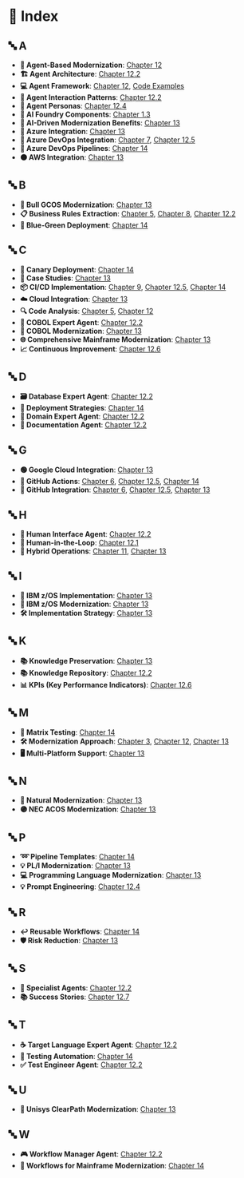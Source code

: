 # 📑 Index

## 🔤 A
- **🤖 Agent-Based Modernization**: [Chapter 12](12-agent-based-modernization/README.md)
- **🏗️ Agent Architecture**: [Chapter 12.2](12-agent-based-modernization/README.md#122-agent-architecture-and-roles)
- **💻 Agent Framework**: [Chapter 12](12-agent-based-modernization/README.md), [Code Examples](../code/agent-framework/agent_framework.py)
- **🔄 Agent Interaction Patterns**: [Chapter 12.2](12-agent-based-modernization/README.md#agent-interaction-patterns)
- **👤 Agent Personas**: [Chapter 12.4](12-agent-based-modernization/README.md#124-agent-personas-and-prompt-engineering)
- **🧩 AI Foundry Components**: [Chapter 1.3](01-introduction/03-ai-foundry-components.md)
- **🧠 AI-Driven Modernization Benefits**: [Chapter 13](13-comprehensive-mainframe-modernization/README.md#-benefits-of-ai-driven-modernization)
- **🔷 Azure Integration**: [Chapter 13](13-comprehensive-mainframe-modernization/azure-cloud-integration.md)
- **🔄 Azure DevOps Integration**: [Chapter 7](07-azure-devops-integration/README.md), [Chapter 12.5](12-agent-based-modernization/README.md#125-integration-with-github-and-devops)
- **🔄 Azure DevOps Pipelines**: [Chapter 14](14-cicd-pipeline-implementations/azure-devops-pipelines.md)
- **🟠 AWS Integration**: [Chapter 13](13-comprehensive-mainframe-modernization/README.md#2-aws-integration)

## 🔤 B
- **🔴 Bull GCOS Modernization**: [Chapter 13](13-comprehensive-mainframe-modernization/README.md#3-bull-gcos)
- **📋 Business Rules Extraction**: [Chapter 5](05-code-analysis/README.md), [Chapter 8](08-ai-transformation/README.md), [Chapter 12.2](12-agent-based-modernization/README.md)
- **🔵 Blue-Green Deployment**: [Chapter 14](14-cicd-pipeline-implementations/deployment-strategies.md#blue-green-deployment)

## 🔤 C
- **🐣 Canary Deployment**: [Chapter 14](14-cicd-pipeline-implementations/deployment-strategies.md#canary-deployment)
- **💼 Case Studies**: [Chapter 13](13-comprehensive-mainframe-modernization/README.md#-case-studies)
- **📦 CI/CD Implementation**: [Chapter 9](09-cicd-implementation/README.md), [Chapter 12.5](12-agent-based-modernization/README.md#125-integration-with-github-and-devops), [Chapter 14](14-cicd-pipeline-implementations/README.md)
- **☁️ Cloud Integration**: [Chapter 13](13-comprehensive-mainframe-modernization/README.md#-cloud-integration-approaches)
- **🔍 Code Analysis**: [Chapter 5](05-code-analysis/README.md), [Chapter 12](12-agent-based-modernization/README.md)
- **💾 COBOL Expert Agent**: [Chapter 12.2](12-agent-based-modernization/README.md#122-agent-architecture-and-roles)
- **📘 COBOL Modernization**: [Chapter 13](13-comprehensive-mainframe-modernization/cobol-to-java-examples.md)
- **🌐 Comprehensive Mainframe Modernization**: [Chapter 13](13-comprehensive-mainframe-modernization/README.md)
- **📈 Continuous Improvement**: [Chapter 12.6](12-agent-based-modernization/README.md#126-measuring-success-and-continuous-improvement)

## 🔤 D
- **🗃️ Database Expert Agent**: [Chapter 12.2](12-agent-based-modernization/README.md#122-agent-architecture-and-roles)
- **🚀 Deployment Strategies**: [Chapter 14](14-cicd-pipeline-implementations/deployment-strategies.md)
- **💼 Domain Expert Agent**: [Chapter 12.2](12-agent-based-modernization/README.md#122-agent-architecture-and-roles)
- **📝 Documentation Agent**: [Chapter 12.2](12-agent-based-modernization/README.md#122-agent-architecture-and-roles)

## 🔤 G
- **🟢 Google Cloud Integration**: [Chapter 13](13-comprehensive-mainframe-modernization/README.md#3-google-cloud-integration)
- **🔄 GitHub Actions**: [Chapter 6](06-github-integration/README.md), [Chapter 12.5](12-agent-based-modernization/README.md#125-integration-with-github-and-devops), [Chapter 14](14-cicd-pipeline-implementations/github-actions-workflows.md)
- **🐙 GitHub Integration**: [Chapter 6](06-github-integration/README.md), [Chapter 12.5](12-agent-based-modernization/README.md#125-integration-with-github-and-devops), [Chapter 13](13-comprehensive-mainframe-modernization/README.md)

## 🔤 H
- **👥 Human Interface Agent**: [Chapter 12.2](12-agent-based-modernization/README.md#122-agent-architecture-and-roles)
- **👤 Human-in-the-Loop**: [Chapter 12.1](12-agent-based-modernization/README.md#121-understanding-agent-based-modernization)
- **🔄 Hybrid Operations**: [Chapter 11](11-hybrid-operations/README.md), [Chapter 13](13-comprehensive-mainframe-modernization/README.md#4-hybrid-operations)

## 🔤 I
- **🔷 IBM z/OS Implementation**: [Chapter 13](13-comprehensive-mainframe-modernization/ibm-zos-implementation.md)
- **🔷 IBM z/OS Modernization**: [Chapter 13](13-comprehensive-mainframe-modernization/README.md#1-ibm-zos)
- **🛠️ Implementation Strategy**: [Chapter 13](13-comprehensive-mainframe-modernization/README.md#-implementation-strategy)

## 🔤 K
- **📚 Knowledge Preservation**: [Chapter 13](13-comprehensive-mainframe-modernization/README.md#3-knowledge-preservation)
- **📚 Knowledge Repository**: [Chapter 12.2](12-agent-based-modernization/README.md#communication-and-knowledge-sharing)
- **📊 KPIs (Key Performance Indicators)**: [Chapter 12.6](12-agent-based-modernization/README.md#126-measuring-success-and-continuous-improvement)

## 🔤 M
- **🧮 Matrix Testing**: [Chapter 14](14-cicd-pipeline-implementations/github-actions-workflows.md#6-matrix-strategy-for-multi-platform-testing)
- **🛠️ Modernization Approach**: [Chapter 3](03-foundation/README.md), [Chapter 12](12-agent-based-modernization/README.md), [Chapter 13](13-comprehensive-mainframe-modernization/README.md)
- **🖥️ Multi-Platform Support**: [Chapter 13](13-comprehensive-mainframe-modernization/README.md#-supported-mainframe-platforms)

## 🔤 N
- **📗 Natural Modernization**: [Chapter 13](13-comprehensive-mainframe-modernization/README.md#4-natural-modernization)
- **🟣 NEC ACOS Modernization**: [Chapter 13](13-comprehensive-mainframe-modernization/README.md#4-nec-acos)

## 🔤 P
- **➿ Pipeline Templates**: [Chapter 14](14-cicd-pipeline-implementations/github-actions-workflows.md#5-reusable-workflow-templates)
- **💡 PL/I Modernization**: [Chapter 13](13-comprehensive-mainframe-modernization/README.md#2-pli-modernization)
- **💻 Programming Language Modernization**: [Chapter 13](13-comprehensive-mainframe-modernization/README.md#-programming-language-modernization)
- **💡 Prompt Engineering**: [Chapter 12.4](12-agent-based-modernization/README.md#124-agent-personas-and-prompt-engineering)

## 🔤 R
- **↩️ Reusable Workflows**: [Chapter 14](14-cicd-pipeline-implementations/github-actions-workflows.md#5-reusable-workflow-templates)
- **🛡️ Risk Reduction**: [Chapter 13](13-comprehensive-mainframe-modernization/README.md#2-risk-reduction)

## 🔤 S
- **🤖 Specialist Agents**: [Chapter 12.2](12-agent-based-modernization/README.md#122-agent-architecture-and-roles)
- **📚 Success Stories**: [Chapter 12.7](12-agent-based-modernization/README.md#127-case-studies-and-success-stories)

## 🔤 T
- **☕ Target Language Expert Agent**: [Chapter 12.2](12-agent-based-modernization/README.md#122-agent-architecture-and-roles)
- **🧪 Testing Automation**: [Chapter 14](14-cicd-pipeline-implementations/testing-automation.md)
- **✅ Test Engineer Agent**: [Chapter 12.2](12-agent-based-modernization/README.md#122-agent-architecture-and-roles)

## 🔤 U
- **🔶 Unisys ClearPath Modernization**: [Chapter 13](13-comprehensive-mainframe-modernization/README.md#2-unisys-clearpath)

## 🔤 W
- **🎮 Workflow Manager Agent**: [Chapter 12.2](12-agent-based-modernization/README.md#122-agent-architecture-and-roles)
- **🔄 Workflows for Mainframe Modernization**: [Chapter 14](14-cicd-pipeline-implementations/github-actions-workflows.md) 